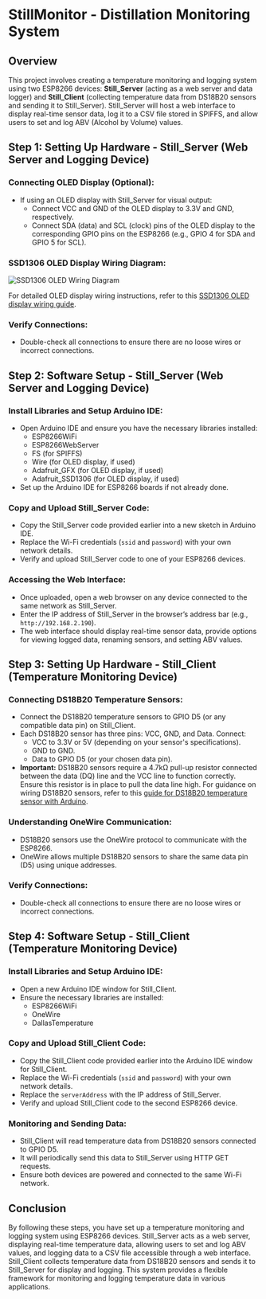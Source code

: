 # StillMonitor - Distillation Monitoring System

## Overview

This project involves creating a temperature monitoring and logging system using two ESP8266 devices: **Still_Server** (acting as a web server and data logger) and **Still_Client** (collecting temperature data from DS18B20 sensors and sending it to Still_Server). Still_Server will host a web interface to display real-time sensor data, log it to a CSV file stored in SPIFFS, and allow users to set and log ABV (Alcohol by Volume) values.

## Step 1: Setting Up Hardware - Still_Server (Web Server and Logging Device)

### Connecting OLED Display (Optional):

- If using an OLED display with Still_Server for visual output:
  - Connect VCC and GND of the OLED display to 3.3V and GND, respectively.
  - Connect SDA (data) and SCL (clock) pins of the OLED display to the corresponding GPIO pins on the ESP8266 (e.g., GPIO 4 for SDA and GPIO 5 for SCL).

### SSD1306 OLED Display Wiring Diagram:

![SSD1306 OLED Wiring Diagram](https://example.com/ssd1306_wiring_diagram.png)

For detailed OLED display wiring instructions, refer to this [SSD1306 OLED display wiring guide](https://example.com/ssd1306_wiring_guide).

### Verify Connections:

- Double-check all connections to ensure there are no loose wires or incorrect connections.

## Step 2: Software Setup - Still_Server (Web Server and Logging Device)

### Install Libraries and Setup Arduino IDE:

- Open Arduino IDE and ensure you have the necessary libraries installed:
  - ESP8266WiFi
  - ESP8266WebServer
  - FS (for SPIFFS)
  - Wire (for OLED display, if used)
  - Adafruit_GFX (for OLED display, if used)
  - Adafruit_SSD1306 (for OLED display, if used)
- Set up the Arduino IDE for ESP8266 boards if not already done.

### Copy and Upload Still_Server Code:

- Copy the Still_Server code provided earlier into a new sketch in Arduino IDE.
- Replace the Wi-Fi credentials (`ssid` and `password`) with your own network details.
- Verify and upload Still_Server code to one of your ESP8266 devices.

### Accessing the Web Interface:

- Once uploaded, open a web browser on any device connected to the same network as Still_Server.
- Enter the IP address of Still_Server in the browser’s address bar (e.g., `http://192.168.2.190`).
- The web interface should display real-time sensor data, provide options for viewing logged data, renaming sensors, and setting ABV values.

## Step 3: Setting Up Hardware - Still_Client (Temperature Monitoring Device)

### Connecting DS18B20 Temperature Sensors:

- Connect the DS18B20 temperature sensors to GPIO D5 (or any compatible data pin) on Still_Client.
- Each DS18B20 sensor has three pins: VCC, GND, and Data. Connect:
  - VCC to 3.3V or 5V (depending on your sensor's specifications).
  - GND to GND.
  - Data to GPIO D5 (or your chosen data pin).
- **Important:** DS18B20 sensors require a 4.7kΩ pull-up resistor connected between the data (DQ) line and the VCC line to function correctly. Ensure this resistor is in place to pull the data line high. For guidance on wiring DS18B20 sensors, refer to this [guide for DS18B20 temperature sensor with Arduino](https://randomnerdtutorials.com/guide-for-ds18b20-temperature-sensor-with-arduino/).

### Understanding OneWire Communication:

- DS18B20 sensors use the OneWire protocol to communicate with the ESP8266.
- OneWire allows multiple DS18B20 sensors to share the same data pin (D5) using unique addresses.

### Verify Connections:

- Double-check all connections to ensure there are no loose wires or incorrect connections.

## Step 4: Software Setup - Still_Client (Temperature Monitoring Device)

### Install Libraries and Setup Arduino IDE:

- Open a new Arduino IDE window for Still_Client.
- Ensure the necessary libraries are installed:
  - ESP8266WiFi
  - OneWire
  - DallasTemperature

### Copy and Upload Still_Client Code:

- Copy the Still_Client code provided earlier into the Arduino IDE window for Still_Client.
- Replace the Wi-Fi credentials (`ssid` and `password`) with your own network details.
- Replace the `serverAddress` with the IP address of Still_Server.
- Verify and upload Still_Client code to the second ESP8266 device.

### Monitoring and Sending Data:

- Still_Client will read temperature data from DS18B20 sensors connected to GPIO D5.
- It will periodically send this data to Still_Server using HTTP GET requests.
- Ensure both devices are powered and connected to the same Wi-Fi network.

## Conclusion

By following these steps, you have set up a temperature monitoring and logging system using ESP8266 devices. Still_Server acts as a web server, displaying real-time temperature data, allowing users to set and log ABV values, and logging data to a CSV file accessible through a web interface. Still_Client collects temperature data from DS18B20 sensors and sends it to Still_Server for display and logging. This system provides a flexible framework for monitoring and logging temperature data in various applications.
